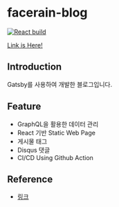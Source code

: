 # facerain-blog

[![React build](https://github.com/FacerAin/facerain-blog/actions/workflows/main.yml/badge.svg)](https://github.com/FacerAin/facerain-blog/actions/workflows/main.yml)  


[Link is Here!](https://facerain.github.io/)

## Introduction
Gatsby를 사용하여 개발한 블로그입니다.

## Feature
-  GraphQL을 활용한 데이터 관리
-  React 기반 Static Web Page
-  게시물 태그
-  Disqus 댓글
-  CI/CD Using Github Action


## Reference
- [링크](https://edu.goorm.io/lecture/25881/%EB%88%84%EA%B5%AC%EB%82%98-%EB%B8%94%EB%A1%9C%EA%B7%B8-%EA%B0%9C%EB%B0%9C-%ED%95%A0-%EC%88%98-%EC%9E%88%EB%8B%A4-react-%EA%B8%B0%EB%B0%98-gatsby%EB%A1%9C-%EA%B8%B0%EC%88%A0-%EB%B8%94%EB%A1%9C%EA%B7%B8-%EA%B0%9C%EB%B0%9C%ED%95%98%EA%B8%B0)
